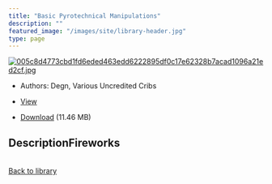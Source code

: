 ```yaml
---
title: "Basic Pyrotechnical Manipulations"
description: ""
featured_image: "/images/site/library-header.jpg"
type: page
---
```


<a href="https://drive.google.com/file/d/1SnyK6HNz86TiUsiBpPyaRMEZ8NkzGo-W/view" target="_blank">![005c8d4773cbd1fd6eded463edd6222895df0c17e62328b7acad1096a21ed2cf.jpg](/images/library/005c8d4773cbd1fd6eded463edd6222895df0c17e62328b7acad1096a21ed2cf.jpg)</a>
* Authors: Degn, Various Uncredited Cribs
* <a href="https://drive.google.com/file/d/1SnyK6HNz86TiUsiBpPyaRMEZ8NkzGo-W/view" target="_blank">View</a>

* [Download](https://drive.google.com/uc?export=download&id=1SnyK6HNz86TiUsiBpPyaRMEZ8NkzGo-W) (11.46 MB)

## DescriptionFireworks

<br />[Back to library](/library/)
